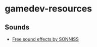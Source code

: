 # gamedev-resources

## Sounds
* [Free sound effects by SONNISS](https://sonniss.com/gameaudiogdc18)
